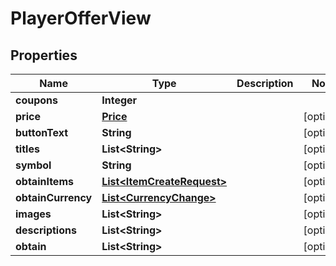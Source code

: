 

# PlayerOfferView


## Properties

| Name | Type | Description | Notes |
|------------ | ------------- | ------------- | -------------|
|**coupons** | **Integer** |  |  |
|**price** | [**Price**](Price.md) |  |  [optional] |
|**buttonText** | **String** |  |  [optional] |
|**titles** | **List&lt;String&gt;** |  |  [optional] |
|**symbol** | **String** |  |  [optional] |
|**obtainItems** | [**List&lt;ItemCreateRequest&gt;**](ItemCreateRequest.md) |  |  [optional] |
|**obtainCurrency** | [**List&lt;CurrencyChange&gt;**](CurrencyChange.md) |  |  [optional] |
|**images** | **List&lt;String&gt;** |  |  [optional] |
|**descriptions** | **List&lt;String&gt;** |  |  [optional] |
|**obtain** | **List&lt;String&gt;** |  |  [optional] |



